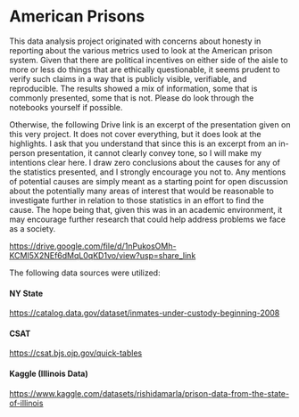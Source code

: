 # American Prisons

This data analysis project originated with concerns about honesty in reporting about the various metrics used to look at the American prison system. Given that there are political incentives on either side of the aisle to more or less do things that are ethically questionable, it seems prudent to verify such claims in a way that is publicly visible, verifiable, and reproducible. The results showed a mix of information, some that is commonly presented, some that is not. Please do look through the notebooks yourself if possible.

Otherwise, the following Drive link is an excerpt of the presentation given on this very project. It does not cover everything, but it does look at the highlights. I ask that you understand that since this is an excerpt from an in-person presentation, it cannot clearly convey tone, so I will make my intentions clear here. I draw zero conclusions about the causes for any of the statistics presented, and I strongly encourage you not to. Any mentions of potential causes are simply meant as a starting point for open discussion about the potentially many areas of interest that would be reasonable to investigate further in relation to those statistics in an effort to find the cause. The hope being that, given this was in an academic environment, it may encourage further research that could help address problems we face as a society.

https://drive.google.com/file/d/1nPukosOMh-KCMI5X2NEf6dMqL0qKD1vo/view?usp=share_link





The following data sources were utilized:

#### NY State
https://catalog.data.gov/dataset/inmates-under-custody-beginning-2008

#### CSAT
https://csat.bjs.ojp.gov/quick-tables

#### Kaggle (Illinois Data)
https://www.kaggle.com/datasets/rishidamarla/prison-data-from-the-state-of-illinois
